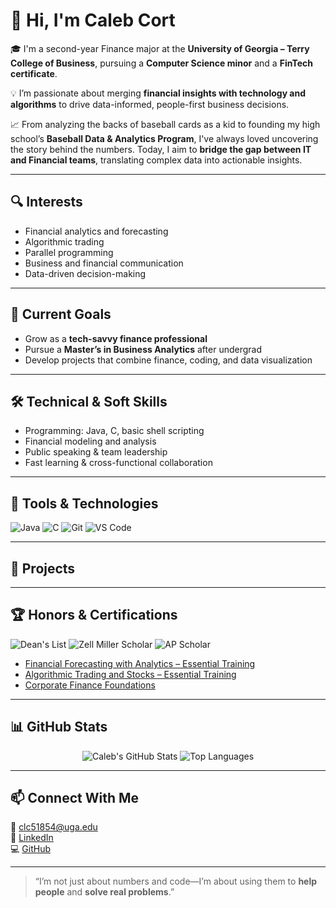 # 👋 Hi, I'm Caleb Cort

🎓 I'm a second-year Finance major at the **University of Georgia – Terry College of Business**, pursuing a **Computer Science minor** and a **FinTech certificate**.

💡 I’m passionate about merging **financial insights with technology and algorithms** to drive data-informed, people-first business decisions.

📈 From analyzing the backs of baseball cards as a kid to founding my high school’s **Baseball Data & Analytics Program**, I've always loved uncovering the story behind the numbers. Today, I aim to **bridge the gap between IT and Financial teams**, translating complex data into actionable insights.

---

## 🔍 Interests
- Financial analytics and forecasting  
- Algorithmic trading  
- Parallel programming  
- Business and financial communication  
- Data-driven decision-making  

---

## 📌 Current Goals
- Grow as a **tech-savvy finance professional**
- Pursue a **Master’s in Business Analytics** after undergrad
- Develop projects that combine finance, coding, and data visualization

---

## 🛠️ Technical & Soft Skills
- Programming: Java, C, basic shell scripting  
- Financial modeling and analysis  
- Public speaking & team leadership  
- Fast learning & cross-functional collaboration  

---

## 🧰 Tools & Technologies
![Java](https://img.shields.io/badge/Java-%23ED8B00.svg?style=for-the-badge&logo=java&logoColor=white)
![C](https://img.shields.io/badge/C-%2300599C.svg?style=for-the-badge&logo=c&logoColor=white)
![Git](https://img.shields.io/badge/Git-F05032?style=for-the-badge&logo=git&logoColor=white)
![VS Code](https://img.shields.io/badge/VS%20Code-007ACC.svg?style=for-the-badge&logo=visual-studio-code&logoColor=white)

---

## 📂 Projects
<!-- Project entries will go here -->

---

## 🏆 Honors & Certifications
![Dean's List](https://img.shields.io/badge/Dean's%20List-Honor-brightgreen?style=flat-square)
![Zell Miller Scholar](https://img.shields.io/badge/Zell%20Miller%20Scholar-Scholarship-blue?style=flat-square)
![AP Scholar](https://img.shields.io/badge/AP%20Scholar%20with%20Distinction-Award-yellow?style=flat-square)

- [Financial Forecasting with Analytics – Essential Training](https://www.linkedin.com/learning/)
- [Algorithmic Trading and Stocks – Essential Training](https://www.linkedin.com/learning/)
- [Corporate Finance Foundations](https://www.linkedin.com/learning/)

---

## 📊 GitHub Stats

<div align="center">
  <img src="https://github-readme-stats.vercel.app/api?username=CC1358952&show_icons=true&theme=default&hide_border=true" alt="Caleb's GitHub Stats" />
  <img src="https://github-readme-stats.vercel.app/api/top-langs/?username=CC1358952&layout=compact&hide_border=true" alt="Top Languages" />
</div>

---

## 📫 Connect With Me  
📧 [clc51854@uga.edu](mailto:clc51854@uga.edu)  
🔗 [LinkedIn](https://www.linkedin.com/in/caleb-cort)  
💻 [GitHub](https://github.com/CC1358952)

---

> “I’m not just about numbers and code—I’m about using them to **help people** and **solve real problems**.”
